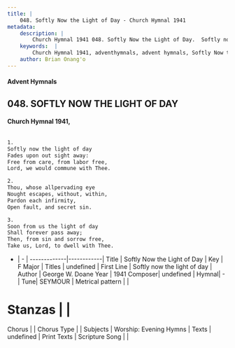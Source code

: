 ```yaml
---
title: |
    048. Softly Now the Light of Day - Church Hymnal 1941
metadata:
    description: |
        Church Hymnal 1941 048. Softly Now the Light of Day.  Softly now the light of day Fades upon out sight away: Free from care, from labor free, Lord, we would commune with Thee.  
    keywords:  |
        Church Hymnal 1941, adventhymnals, advent hymnals, Softly Now the Light of Day, Softly now the light of day. 
    author: Brian Onang'o
---
```


#### Advent Hymnals
## 048. SOFTLY NOW THE LIGHT OF DAY
####  Church Hymnal 1941,

```txt

1.
Softly now the light of day
Fades upon out sight away:
Free from care, from labor free,
Lord, we would commune with Thee.

2.
Thou, whose allpervading eye
Nought escapes, without, within,
Pardon each infirmity,
Open fault, and secret sin.

3.
Soon from us the light of day
Shall forever pass away;
Then, from sin and sorrow free,
Take us, Lord, to dwell with Thee.


```

- |   -  |
-------------|------------|
Title | Softly Now the Light of Day |
Key | F Major |
Titles | undefined |
First Line | Softly now the light of day |
Author | George W. Doane
Year | 1941
Composer| undefined |
Hymnal|  - |
Tune| SEYMOUR |
Metrical pattern | |
# Stanzas |  |
Chorus |  |
Chorus Type |  |
Subjects | Worship: Evening Hymns |
Texts | undefined |
Print Texts | 
Scripture Song |  |
    
